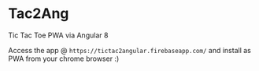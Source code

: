 # Tac2Ang

Tic Tac Toe PWA via Angular 8

Access the app @ `https://tictac2angular.firebaseapp.com/` and install as PWA from your chrome browser :)
